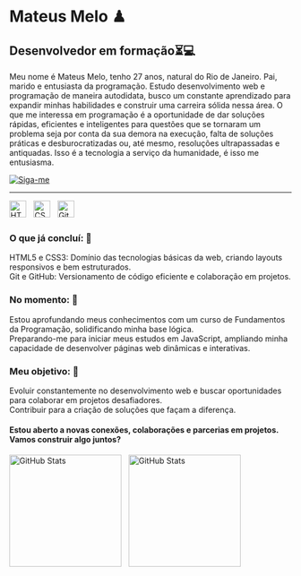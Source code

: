 # Mateus Melo ♟
## **Desenvolvedor em formação**⏳💻

Meu nome é Mateus Melo, tenho 27 anos, natural do Rio de Janeiro. Pai, marido e entusiasta da programação. Estudo desenvolvimento web e programação de maneira autodidata, busco um constante aprendizado para expandir minhas habilidades e construir uma carreira sólida nessa área. O que me interessa em programação é a oportunidade de dar soluções rápidas, eficientes e inteligentes para questões que se tornaram um problema seja por conta da sua demora na execução, falta de soluções práticas e desburocratizadas ou, até mesmo, resoluções ultrapassadas e antiquadas. Isso é a tecnologia a serviço da humanidade, é isso me entusiasma.  

<a href="https://github.com/mateusgdmelo?tab=followers">
  <img 
      title="Siga-me"
      src="https://custom-icon-badges.demolab.com/github/followers/mateusgdmelo?color=236ad3&labelColor=1155ba&style=for-the-badge&logo=person-add&label=follow&logoColor=white" 
      alt="Siga-me"
  >
</a>

---

<img 
  align="left"
  alt="HTML"
  title="HTML"
  width="30px"
  style="padding-right: 10px;"
  src="https://cdn.jsdelivr.net/gh/devicons/devicon@latest/icons/html5/html5-original.svg"
/>
<img
  align="left"
  alt="CSS"
  title="CSS"
  width="30px"
  style="padding-right: 10px;"
  src="https://cdn.jsdelivr.net/gh/devicons/devicon@latest/icons/css3/css3-original.svg"/>
<img 
  align="left"
  alt="Git"
  title="Git"
  width="30px"
  style="padding-right: 10px;"
  src="https://cdn.jsdelivr.net/gh/devicons/devicon@latest/icons/git/git-original.svg"
/>  
<br>
### O que já concluí: 🚀
HTML5 e CSS3: Domínio das tecnologias básicas da web, criando layouts responsivos e bem estruturados.  
Git e GitHub: Versionamento de código eficiente e colaboração em projetos.

### No momento: 📖
Estou aprofundando meus conhecimentos com um curso de Fundamentos da Programação, solidificando minha base lógica.  
Preparando-me para iniciar meus estudos em JavaScript, ampliando minha capacidade de desenvolver páginas web dinâmicas e interativas.  

### Meu objetivo: 🎯 
Evoluir constantemente no desenvolvimento web e buscar oportunidades para colaborar em projetos desafiadores.  
Contribuir para a criação de soluções que façam a diferença.  

#### Estou aberto a novas conexões, colaborações e parcerias em projetos. Vamos construir algo juntos?

<img 
  align="left"
  alt="GitHub Stats"
  height="200"
  style="padding-right: 10px;"
  src="https://github-readme-stats.vercel.app/api?username=mateusgdmelo&show_icons=true&theme=tokyonight&locale=pt-br"
/>
<img 
  align="left"
  alt="GitHub Stats"
  height="200"
  style="padding-right: 10px;"
  src="https://github-readme-stats.vercel.app/api/top-langs/?username=mateusgdmelo&theme=tokyonight&layout=compact&custom_title=Tecnologias&langs_count=7"
/>
